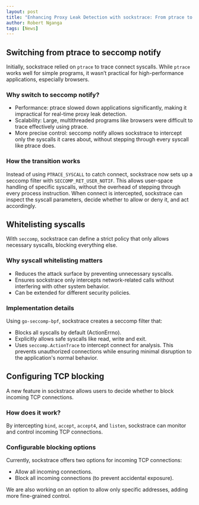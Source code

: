 ```yaml
---
layout: post
title: "Enhancing Proxy Leak Detection with sockstrace: From ptrace to seccomp notify"
author: Robert Nganga
tags: [News]
---
```


## Switching from ptrace to seccomp notify

Initially, sockstrace relied on `ptrace` to trace connect syscalls. While `ptrace` works well for simple programs, it wasn’t practical for high-performance applications, especially browsers.

### Why switch to seccomp notify?
* Performance: ptrace slowed down applications significantly, making it impractical for real-time proxy leak detection.
* Scalability: Large, multithreaded programs like browsers were difficult to trace effectively using ptrace.
* More precise control: seccomp notify allows sockstrace to intercept only the syscalls it cares about, without stepping through every syscall like ptrace does.

### How the transition works
Instead of using `PTRACE_SYSCALL` to catch connect, sockstrace now sets up a seccomp filter with `SECCOMP_RET_USER_NOTIF`. This allows user-space handling of specific syscalls, without the overhead of stepping through every process instruction. When connect is intercepted, sockstrace can inspect the syscall parameters, decide whether to allow or deny it, and act accordingly.

## Whitelisting syscalls

With `seccomp`, sockstrace can define a strict policy that only allows necessary syscalls, blocking everything else.

### Why syscall whitelisting matters
* Reduces the attack surface by preventing unnecessary syscalls.
* Ensures sockstrace only intercepts network-related calls without interfering with other system behavior.
* Can be extended for different security policies.

### Implementation details
Using `go-seccomp-bpf`, sockstrace creates a seccomp filter that:
* Blocks all syscalls by default (ActionErrno).
* Explicitly allows safe syscalls like read, write and exit.
* Uses `seccomp.ActionTrace` to intercept connect for analysis.
This prevents unauthorized connections while ensuring minimal disruption to the application's normal behavior.

## Configuring TCP blocking
A new feature in sockstrace allows users to decide whether to block incoming TCP connections.

### How does it work?
By intercepting `bind`, `accept`, `accept4`, and `listen`, sockstrace can monitor and control incoming TCP connections.

### Configurable blocking options
Currently, sockstrace offers two options for incoming TCP connections:

* Allow all incoming connections.
* Block all incoming connections (to prevent accidental exposure).

We are also working on an option to allow only specific addresses, adding more fine-grained control.